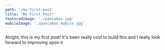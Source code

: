 ```yaml
---
path: '/my-first-post'
title: 'My First Post!'
featuredImage: './pancakes.jpg'
mobileImage: './pancakes_mobile.jpg'
---
```


Alright, this is my first post! It's been really cool to build
this and I really look forward to improving upon it
